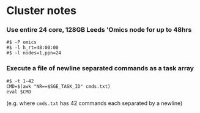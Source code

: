 # Cluster notes



### Use entire 24 core, 128GB Leeds 'Omics node for up to 48hrs

```Shell
#$ -P omics
#$ -l h_rt=48:00:00
#$ -l nodes=1,ppn=24
```



### Execute a file of newline separated commands as a task array

```shell
#$ -t 1-42
CMD=$(awk "NR==$SGE_TASK_ID" cmds.txt)
eval $CMD
```

(e.g. where `cmds.txt` has 42 commands each separated by a newline)



